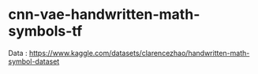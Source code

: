 # cnn-vae-handwritten-math-symbols-tf

Data : https://www.kaggle.com/datasets/clarencezhao/handwritten-math-symbol-dataset
